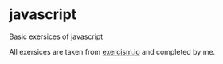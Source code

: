 # javascript
Basic exersices of javascript

All exersices are taken from <a href='https://exercism.io'>exercism.io<a> and completed by me.
